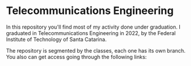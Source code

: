 # Telecommunications Engineering

In this repository you'll find most of my activity done under graduation. I graduated in Telecommunications Engineering in 2022, by the Federal Institute of Technology of Santa Catarina.

The repository is segmented by the classes, each one has its own branch. You also can get access going through the following links:


